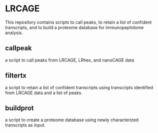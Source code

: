 # LRCAGE
This repository contains scripts to call peaks, to retain a list of confident transcripts, and to build a proteome database for immunopeptidome analysis.

## callpeak
a script to call peaks from LRCAGE, LRhex, and nanoCAGE data

## filtertx
a script to retain a list of confident transcripts using transcripts identified from LRCAGE data and a list of peaks.

## buildprot
a script to create a proteome database using newly characterized transcripts as input.
